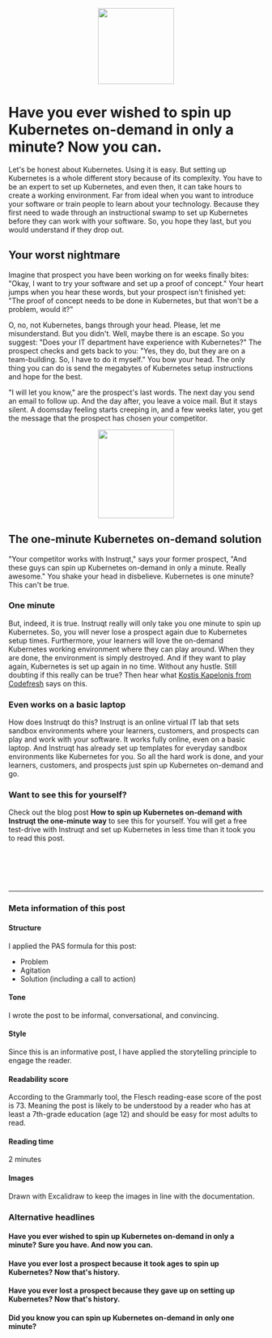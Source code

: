 
<p align="center">  <img width="150" height="150" src="https://i.ibb.co/GFGYgGw/K8.png">  </p>

# Have you ever wished to spin up Kubernetes on-demand in only a minute? Now you can. 

Let's be honest about Kubernetes. Using it is easy. But setting up Kubernetes is a whole different story because of its complexity. You have to be an expert to set up Kubernetes, and even then, it can take hours to create a working environment. Far from ideal when you want to introduce your software or train people to learn about your technology. Because they first need to wade through an instructional swamp to set up Kubernetes before they can work with your software. So, you hope they last, but you would understand if they drop out.
 

## Your worst nightmare

Imagine that prospect you have been working on for weeks finally bites: "Okay, I want to try your software and set up a proof of concept." Your heart jumps when you hear these words, but your prospect isn't finished yet: "The proof of concept needs to be done in Kubernetes, but that won't be a problem, would it?"

O, no, not Kubernetes, bangs through your head. Please, let me misunderstand. But you didn't. Well, maybe there is an escape. So you suggest: "Does your IT department have experience with Kubernetes?" The prospect checks and gets back to you: "Yes, they do, but they are on a team-building. So, I have to do it myself." You bow your head. The only thing you can do is send the megabytes of Kubernetes setup instructions and hope for the best.

"I will let you know," are the prospect's last words. The next day you send an email to follow up. And the day after, you leave a voice mail. But it stays silent. A doomsday feeling starts creeping in, and a few weeks later, you get the message that the prospect has chosen your competitor.
<p align="center">  <img width="150" height="175" src="https://i.ibb.co/QXcVBgh/Stopwatch.png">  </p>

## The one-minute Kubernetes on-demand solution
"Your competitor works with Instruqt," says your former prospect, "And these guys can spin up Kubernetes on-demand in only a minute. Really awesome." You shake your head in disbelieve. Kubernetes is one minute? This can't be true.

### One minute
But, indeed, it is true. Instruqt really will only take you one minute to spin up Kubernetes. So, you will never lose a prospect again due to Kubernetes setup times. Furthermore, your learners will love the on-demand Kubernetes working environment where they can play around. When they are done, the environment is simply destroyed. And if they want to play again, Kubernetes is set up again in no time. Without any hustle. Still doubting if this really can be true? Then hear what [Kostis Kapelonis from Codefresh](https://www.linkedin.com/feed/update/urn:li:activity:6921811564136132608) says on this.

### Even works on a basic laptop
How does Instruqt do this? Instruqt is an online virtual IT lab that sets sandbox environments where your learners, customers, and prospects can play and work with your software. It works fully online, even on a basic laptop. And Instruqt has already set up templates for everyday sandbox environments like Kubernetes for you. So all the hard work is done, and your learners, customers, and prospects just spin up Kubernetes on-demand and go.

### Want to see this for yourself? 
Check out the blog post **How to spin up Kubernetes on-demand with Instruqt the one-minute way** to see this for yourself. You will get a free test-drive with Instruqt and set up Kubernetes in less time than it took you to read this post.

<br>
<br>
<br>
<br>

---  
### Meta information of this post
#### Structure
I applied the PAS formula for this post:
- Problem
- Agitation
- Solution (including a call to action)

#### Tone
I wrote the post to be informal, conversational, and convincing.

#### Style
Since this is an informative post, I have applied the storytelling principle to engage the reader.

#### Readability score
According to the Grammarly tool, the Flesch reading-ease score of the post is 73. Meaning the post is likely to be understood by a reader who has at least a 7th-grade education (age 12) and should be easy for most adults to read.

#### Reading time
2 minutes

#### Images
Drawn with Excalidraw to keep the images in line with the documentation.

### Alternative headlines
#### Have you ever wished to spin up Kubernetes on-demand in only a minute? Sure you have. And now you can.
#### Have you ever lost a prospect because it took ages to spin up Kubernetes? Now that's history. 
#### Have you ever lost a prospect because they gave up on setting up Kubernetes? Now that's history. 
#### Did you know you can spin up Kubernetes on-demand in only one minute?


